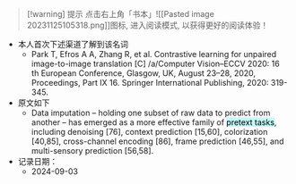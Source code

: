 
>[!warning] 提示
>点击右上角「书本」![[Pasted image 20231125105318.png]]图标, 进入阅读模式, 以获得更好的阅读体验！

- 本人首次下述渠道了解到该名词
	- Park T, Efros A A, Zhang R, et al. Contrastive learning for unpaired image-to-image translation \[C\] /a/Computer Vision–ECCV 2020: 16 th European Conference, Glasgow, UK, August 23–28, 2020, Proceedings, Part IX 16. Springer International Publishing, 2020: 319-345.
- 原文如下
	- Data imputation – holding one subset of raw data to predict from another – has emerged as a more effective family of <mark style="background: #ABF7F7A6;">pretext tasks</mark>, including denoising [76], context prediction [15,60], colorization [40,85], cross-channel encoding [86], frame prediction [46,55], and multi-sensory prediction [56,58].
- 记录日期：
	- 2024-09-03

